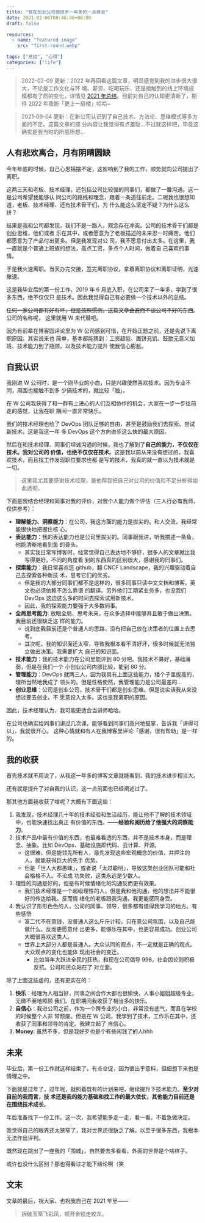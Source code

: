 ```yaml
---
title: "我在创业公司做技术一年多的一点体会"
date: 2021-02-06T08:46:46+08:00
draft: false

resources:
  - name: "featured-image"
    src: "first-round.webp"

tags: ["总结", "心得"]
categories: ["life"]
---
```


> 2022-02-09 更新：2022 年再回看这篇文章，明显感觉到我的进步很大很大，不论是工作文化与环
> 境、薪资、吃喝玩乐、还是接触到的线上环境规模都有了质的变化，详情见
> [2021 年总结](https://thiscute.world/posts/2021-summary/)。目前对自己的认知更清晰了，期
> 待 2022 年我能「更上一层楼」哈哈~

> 2021-09-04 更新：在新公司认识到了自己技术、方法论、思维模式等多方面的不足。这篇文章的部
> 分内容让我觉得有点羞耻...不过就这样吧，毕竟这确实是我当时的所思所想...

## 人有悲欢离合，月有阴晴圆缺

今年年底的时候，自己心思摇摆不定，这影响到了我的工作，顺势就向公司提出了离职。

这两三天和老板、技术经理，还包括公司比较强的同事们，都做了一番沟通。这一是公司希望我能够认
同公司的路线和理念，跟着一条道往前走。二呢我也很想知道，老板、技术经理、还有技术骨干们，为
什么能这么坚定不疑？为什么这么拼？

结果是我和公司都发现，我们不是一路人，观念存在冲突。公司的技术骨干们都是创业思维，他们或者
乐在其中，或者愿意为了老板描述的未来忍一时痛苦。他们都愿意为了产品付出更多。但是我发现对公
司，我不愿意付出太多。在这里，我一直就是个普通上班族的想法，高点工资，多点个人时间，做着自
己喜欢的事情。

于是我火速离职。当天办完交接，签完离职协议，拿着离职协议和离职证明，光速撤退。

这是我毕业后的第一份工作，2019 年 6 月底入职，在公司呆了一年多，学到了很多东西，绝不仅仅只
是技术。因此我觉得自己有必要做一个技术以外的总结。

~~任何一家公司都有好有坏，但是按照惯例，这篇文章会避而不谈公司不好的东西~~。公司的名称呢，
这里就用 W 来代替吧。

因为有前辈在博客园评论里为 W 公司感到可惜，在开始正题之前，还是先说下离职原因。其实说来也
简单，基本都能猜到：工资超低、画饼充饥、鼓励无意义加班、技术能力到了瓶颈，以及技术能力提升
使我信心膨胀。

## 自我认识

我刚进 W 公司时，是一个刚毕业的小白，只是兴趣使然喜欢技术。因为专业不同，周围也接触不到多
少搞技术的，就比较「独」。

在 W 公司我获得了和一群有上进心的人们互相协作的机会，大家在一步一步往前走的感觉，让我在职
期间一直非常快乐。

我们的技术经理也给了 DevOps 团队足够的自由，甚至是鼓励我们去探索、尝试新技术。这是我这一年
多 DevOps 这个方向进步这么快的最大原因。

然后在和技术经理、同事们坦诚沟通的时候，我也了解到了**自己的能力，不仅仅在技术。我对公司的
价值，也绝不仅仅在技术**。这是我以前从来没有想过的，我喜欢技术，而且找工作发现职位要求也都
是写的技术，我真的就一直以为技术就是一切。

> 这里我尤其要感谢技术经理，是他帮我把自己对公司的价值和不足分析得如此透彻。

下面是我结合经理和同事对我的评价，对我个人能力做个评估（三人行必有我师，仅供参考）：

- **理解能力、洞察能力**：在公司，我这方面的能力是拔尖的。和人交流，我经常能很快地把握住核
  心。
- **表达能力**：我的表达能力也是公司里拔尖的。同事跟我讲，听我描述一条鱼，他能清晰地看到鱼
  的骨头。
  - 其实我日常写博客时，经常觉得自己表达地不够好，很多人的文章就比我写得更好。不同的角度看
    到的东西真的区别很大，感谢我的同事们。
- **探索能力**：我日常喜欢逛 github，翻 CNCF Landscape，我的兴趣驱动着自己去探索各种新技
  术，思考它们的优劣。
  - 但是我的大部分同事们都不是这样的，很多同事只读中文文档和博客，英文也必须依赖不怎么靠谱
    的翻译。另外他们工期紧业务多，也没我们 DevOps 这边这么多的时间去探索试用新技术。
  - 因此，我的探索能力要强于大多数同事。
- **全局思考能力**: 放眼全局、思考未来，在众多选择中能够并且敢于做出决策。我目前还很缺乏这
  样的能力。
  - 说到底我目前还是个普通人的思路，没有把自己放在决策者的位置上去思考。
  - 其次呢，我的知识面还太窄，导致我根本看不清好坏，很多时候就无法独立做出决策。我需要扩大
    自己的知识面。
- **技术能力**：我的技术能力在公司里能评到 80 分吧。我技术不算好，基础薄弱，但是在我们一个
  小创业公司内部比较，能到 80 分。
- **管理能力**：DevOps 就两三人，因为我具有上面这些能力，矮个子里拔高的，理所当然地我成了
  领头的。但是性格使然，我管理能力是公司最差的...
- **创业思维**：公司是创业公司，技术骨干们都是创业思维。但是说实话我从来没想过要去创业，不
  愿意投入太多。这也是我离职的原因。

因此，技术经理认为，我可能更适合当讲师哈哈。

在公司也确实给同事们讲过几次课，能够看到同事们高兴地鼓掌，告诉我「讲得可以」，我就很开心。
这种心情就和有人在我博客里评论「感谢，很有帮助」是一样的。

## 我的收获

首先技术就不用说了，从我这一年多的博客文章就能看到，我的技术进步相当大。

还有就是提升了对自我的认识，这一点前面也已经阐述过了。

那其他方面我收获了啥呢？大概有下面这些：

1. 我发现，技术经理几十年的技术经验和生活经历，能让他不了解的技术领域中，也能快速找出真正
   有价值的东西。——**经验和阅历给了他强大的洞察能力**。
2. 技术产品中最有价值的东西，也最难看透的东西，并不是技术本身，而是理念、抽象。比如
   DevOps、基础设施即代码、云计算、开源。
   - 这很难，但是能领先所有人，最先发现这些宏观概念的价值，并押注的人，就能获得巨大的先手
     优势。
   - 但是「世人大都愚昧」，或者说「太过聪明」，导致这类创业团队可能和社会格格不入。不论成
     功失败，这类永远是少数人。
3. 理性的沟通是好的，但是有时候情绪化的沟通反而更有效果。
   - 我们技术经理是一个超级理性的人，但是我和他沟通，他的想法并不能很好的传达给我。反而情
     绪化的老板跟我沟通，我更能感同身受。
4. 我认识了形形色色的人，公司的同事、领导，很多都有值得我学习的地方。有些感悟
   - 富二代不在意钱，没普通人这么斤斤计较，只在意公司氛围，以及自己能做什么。反而更愿意付
     出更多，能够乐在其中，也更容易成功。创业公司大概很喜欢这类人。
   - 世界上大部分人都是普通人。大众认同的观点，不一定就是正确的观点。大众观点的变化也能体
     现出社会的变迁。
     - 比如当年大跃进全民的狂热，和现在公司倡导 996，社会舆论则积极反抗。公司和民众站在了
       对立面。

除了上面这些虚的，还有更实在的：

1. **快乐**：经理为人相当好，同事之间合作大都也很愉快，人事小姐姐超级专业，无微不至地照顾
   我们。在职期间我收获了相当多的快乐。
1. **自信心**：我进公司之前，作为一个跨专业的小白，非常没有底气，而且在学校的时候整个人非
   常颓废。但是在 W 公司，我学到了技术，工作乐在其中，还收获了同事和领导的肯定。我建立起了
   自信心。
1. **Money**: 虽然不多，但是我好歹也是个有些闲钱了的人hhh

## 未来

毕业后，第一份工作就这样结束了。有点仓促，因为很出乎意料，但细想下来也是情理之中。

下面就是过年了，过年呢，就照着既有的计划来吧，继续提升下技术能力。**至少对目前的我而言，技
术还是我的能力基础和找工作的最大依仗，其他能力目前还是在围绕技术成长**。

年后准备找下一份工作。这一次，我希望能多走一走，看一看，不着急做决定。

我觉得自己的眼界还太狭窄了，我对世界还很缺乏了解。以至于很多东西，我根本无法作出评判。

既然现在跳出了一座我的「围城」，自然要去多看看，外面的世界是个啥样子。

或许也没什么区别？那也得看过才能下结论啊（笑

## 文末

文章的最后，祝大家、也祝我自己在 2021 年里——

> 拆破玉笼飞彩凤，顿开金锁走蛟龙。
